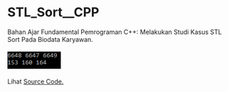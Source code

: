 # STL_Sort__CPP
Bahan Ajar Fundamental Pemrograman C++: Melakukan Studi Kasus STL Sort Pada Biodata Karyawan.<br><br>
<img src="https://github.com/RizkyKhapidsyah/STL_Sort__CPP/blob/master/Result/001.PNG"><br><br>
Lihat <a href="https://github.com/RizkyKhapidsyah/STL_Sort__CPP/blob/master/MainProgram.cpp">Source Code.</a>
